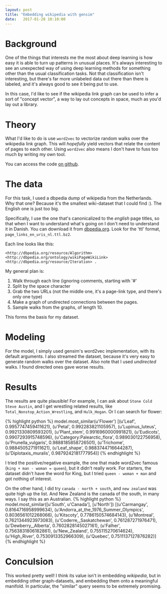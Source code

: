 ```yaml
---
layout: post
title: "Embedding wikipedia with gensim"
date:   2017-01-28 10:10:00
---
```


# Background

One of the things that interests me the most about deep learning is how easy it is able to turn up patterns in unusual places.
It's always interesting to see an unexpected way of using deep learning methods for something other than the usual classification tasks.
Not that classification isn't interesting, but there's far more unlabeled data out there than there is labeled, and it's always good to see it being put to use.

In this case, I'd like to see if the wikipedia link graph can be used to infer a sort of "concept vector", a way to lay out concepts in space, much as you'd lay out a library.

# Theory
What I'd like to do is use `word2vec` to vectorize random walks over the wikipedia link graph. 
This will _hopefully_ yield vectors that relate the content of pages to each other. 
Using `word2vec` also means I don't have to fuss too much by writing my own tool.

You can access the code [on github](https://github.com/ririw/ririw.github.io/blob/master/assets/deep-networks/Deep%20graph%20embedding.ipynb).

# The data

For this task, I used a dbpedia dump of wikipedia from the Netherlands.
Why that one? Because it's the smallest wiki-dataset that I could find :).
The English one is just too big. 

Specifically, I use the one that's canonicalized to the _english_ page titles, so that when I want to understand what's going on I don't need to understand it in Danish.
You can download it from [dbpedia.org](http://wiki.dbpedia.org/downloads-2016-04).
Look for the 'ttl' format, `page_links_en_uris_nl.ttl.bz2`. 

Each line looks like this:

```<http://dbpedia.org/resource/Algorithm> <http://dbpedia.org/ontology/wikiPageWikiLink> <http://dbpedia.org/resource/Iteration> .```

My general plan is:

1. Walk through each line (ignoring comments, starting with '#'
2. Split by the space character
3. Grab the two URLs (not the middle one, it's a page-link type, and there's only one type)
4. Make a graph of undirected connections between the pages.
5. Sample walks from the graphs, of length 10.

This forms the basis for my dataset.

# Modeling

For the model, I simply used gensim's word2vec implementation, with its default arguments.
I also streamed the dataset, because it's very easy to generate random walks over the dataset.
Also note that I used _undirected_ walks. I found directed ones gave worse results.

# Results
The results are quite plausible! For example, I can ask about `Stone Cold Steve Austin`, and I get wrestling related results, like `Total_Nonstop_Action_Wrestling`,
 and `Hulk_Hogan`. Or I can search for flower:

{% highlight python %}
model.most_similar(u'Flower')
[(u'Leaf', 0.9957747459411621),
 (u'Petal', 0.992283821105957),
 (u'Lupinus_luteus', 0.9921330809593201),
 (u'Plant_stem', 0.9916960000991821),
 (u'Eudicots', 0.9907293915748596),
 (u'Category:Palearctic_flora', 0.989030122756958),
 (u'Prunella_vulgaris', 0.9888185858726501),
 (u'Trichome', 0.9884505271911621),
 (u'Leaf_shape', 0.9883744716644287),
 (u'Diplotaxis_muralis', 0.9879242181777954)]
{% endhighlight %}

I tried the positive/negative example, the one that made word2vec famous (`king + man - woman = queen`), but it didn't really work.
For starters, the dataset didn't have the word for King, but I tried `queen - woman + man` and got nothing of interest.

On the other hand, I did try `canada - north + south`, and `new zealand` was quite high up the list.
And New Zealand is the canada of the south, in many ways. 
I say this as an Australian.
{% highlight python %}
model.most_similar([u'South', u'Canada'], [u'North'])
[(u'Carmangay', 0.8164716958999634),
 (u'Andorra_at_the_1976_Summer_Olympics', 0.8036561012268066),
 (u'Kitscoty', 0.7786150574684143),
 (u'Montreal', 0.7621344923973083),
 (u'Coderre,_Saskatchewan', 0.761287271976471),
 (u'Dewberry,_Alberta', 0.7602828145027161),
 (u'Falher', 0.7563831806182861),
 (u'New_Zealand', 0.755115270614624),
 (u'High_River', 0.7530913352966309),
 (u'Quebec', 0.7511137127876282)]
{% endhighlight %}

# Conculsion
This worked pretty well! I think its value isn't in embedding _wikipedia_, but in embedding other graph-datasets, and embedding them onto a meaningful manifold. In particular, the "similar" query seems to be extremely promising.
